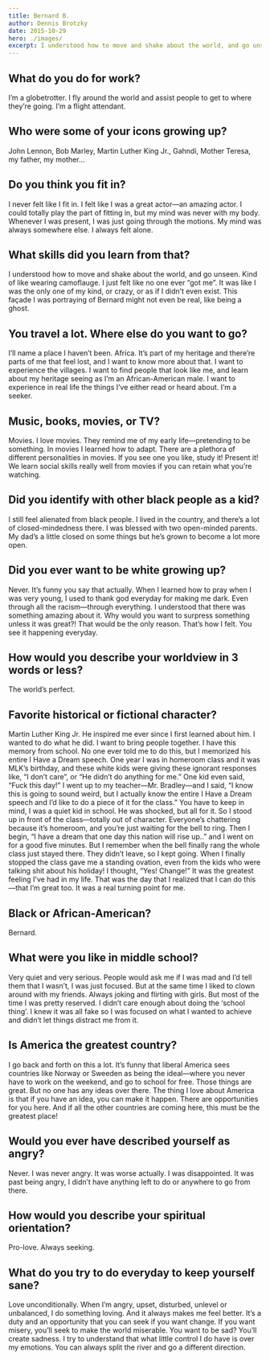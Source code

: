 ```yaml
---
title: Bernard B.
author: Dennis Brotzky
date: 2015-10-29
hero: ./images/
excerpt: I understood how to move and shake about the world, and go unseen. Kind of like wearing camoflauge.
---
```

## What do you do for work?

I’m a globetrotter. I fly around the world and assist people to get to where they’re going. I’m a flight attendant.

 
## Who were some of your icons growing up?

John Lennon, Bob Marley, Martin Luther King Jr., Gahndi, Mother Teresa, my father, my mother…

 
## Do you think you fit in?

I never felt like I fit in. I felt like I was a great actor—an amazing actor. I could totally play the part of fitting in, but my mind was never with my body. Whenever I was present, I was just going through the motions. My mind was always somewhere else. I always felt alone.

 
## What skills did you learn from that?

I understood how to move and shake about the world, and go unseen. Kind of like wearing camoflauge. I just felt like no one ever “got me”. It was like I was the only one of my kind, or crazy, or as if I didn’t even exist. This façade I was portraying of Bernard might not even be real, like being a ghost.

 
## You travel a lot. Where else do you want to go?

I’ll name a place I haven’t been. Africa. It’s part of my heritage and there’re parts of me that feel lost, and I want to know more about that. I want to experience the villages. I want to find people that look like me, and learn about my heritage seeing as I’m an African-American male. I want to experience in real life the things I’ve either read or heard about. I’m a seeker.

 
## Music, books, movies, or TV?

Movies. I love movies. They remind me of my early life—pretending to be something. In movies I learned how to adapt. There are a plethora of different personalities in movies. If you see one you like, study it! Present it! We learn social skills really well from movies if you can retain what you’re watching.

 
## Did you identify with other black people as a kid?

I still feel alienated from black people. I lived in the country, and there’s a lot of closed-mindedness there. I was blessed with two open-minded parents. My dad’s a little closed on some things but he’s grown to become a lot more open.

 
## Did you ever want to be white growing up?

Never. It’s funny you say that actually. When I learned how to pray when I was very young, I used to thank god everyday for making me dark. Even through all the racism—through everything. I understood that there was something amazing about it. Why would you want to surpress something unless it was great?! That would be the only reason. That’s how I felt. You see it happening everyday.

 
## How would you describe your worldview in 3 words or less?

The world’s perfect.

 
## Favorite historical or fictional character?

Martin Luther King Jr. He inspired me ever since I first learned about him. I wanted to do what he did. I want to bring people together. I have this memory from school. No one ever told me to do this, but I memorized his entire I Have a Dream speech. One year I was in homeroom class and it was MLK’s birthday, and these white kids were giving these ignorant responses like, “I don’t care”, or “He didn’t do anything for me.” One kid even said, “Fuck this day!” I went up to my teacher—Mr. Bradley—and I said, “I know this is going to sound weird, but I actually know the entire I Have a Dream speech and I’d like to do a piece of it for the class.” You have to keep in mind, I was a quiet kid in school. He was shocked, but all for it. So I stood up in front of the class—totally out of character. Everyone’s chattering because it’s homeroom, and you’re just waiting for the bell to ring. Then I begin, “I have a dream that one day this nation will rise up..” and I went on for a good five minutes. But I remember when the bell finally rang the whole class just stayed there. They didn’t leave, so I kept going. When I finally stopped the class gave me a standing ovation, even from the kids who were talking shit about his holiday! I thought, “Yes! Change!” It was the greatest feeling I've had in my life. That was the day that I realized that I can do this—that I’m great too. It was a real turning point for me.

 
## Black or African-American?

Bernard.

 
## What were you like in middle school?

Very quiet and very serious. People would ask me if I was mad and I’d tell them that I wasn’t, I was just focused. But at the same time I liked to clown around with my friends. Always joking and flirting with girls. But most of the time I was pretty reserved. I didn’t care enough about doing the ‘school thing’. I knew it was all fake so I was focused on what I wanted to achieve and didn’t let things distract me from it.

 
## Is America the greatest country?

I go back and forth on this a lot. It’s funny that liberal America sees countries like Norway or Sweeden as being the ideal—where you never have to work on the weekend, and go to school for free. Those things are great. But no one has any ideas over there. The thing I love about America is that if you have an idea, you can make it happen. There are opportunities for you here. And if all the other countries are coming here, this must be the greatest place!

 
## Would you ever have described yourself as angry?

Never. I was never angry. It was worse actually. I was disappointed. It was past being angry, I didn’t have anything left to do or anywhere to go from there.

 
## How would you describe your spiritual orientation?

Pro-love. Always seeking.

 
## What do you try to do everyday to keep yourself sane?

Love unconditionally. When I’m angry, upset, disturbed, unlevel or unbalanced, I do something loving. And it always makes me feel better. It’s a duty and an opportunity that you can seek if you want change. If you want misery, you’ll seek to make the world miserable. You want to be sad? You’ll create sadness. I try to understand that what little control I do have is over my emotions. You can always split the river and go a different direction.
